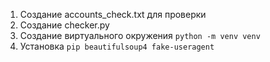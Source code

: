 1. Создание accounts_check.txt для проверки
2. Создание checker.py
3. Создание виртуального окружения 
`python -m venv venv`
4. Установка 
`pip beautifulsoup4 fake-useragent`